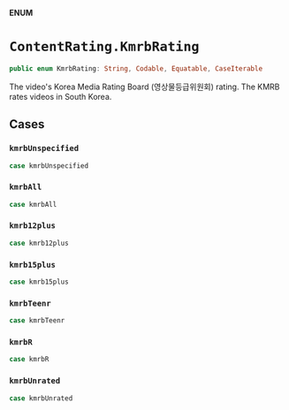 **ENUM**

# `ContentRating.KmrbRating`

```swift
public enum KmrbRating: String, Codable, Equatable, CaseIterable
```

The video's Korea Media Rating Board (영상물등급위원회) rating. The KMRB rates videos in South Korea.

## Cases
### `kmrbUnspecified`

```swift
case kmrbUnspecified
```

### `kmrbAll`

```swift
case kmrbAll
```

### `kmrb12plus`

```swift
case kmrb12plus
```

### `kmrb15plus`

```swift
case kmrb15plus
```

### `kmrbTeenr`

```swift
case kmrbTeenr
```

### `kmrbR`

```swift
case kmrbR
```

### `kmrbUnrated`

```swift
case kmrbUnrated
```
